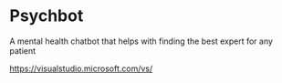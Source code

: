 # Psychbot
A mental health chatbot that helps with finding the best expert for any patient


https://visualstudio.microsoft.com/vs/ 
